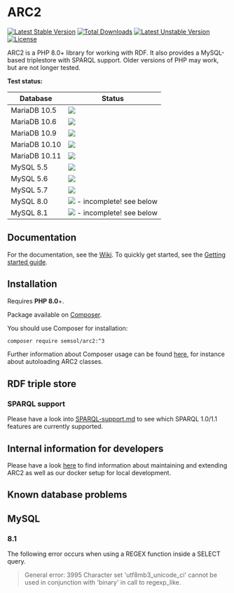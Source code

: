 # ARC2

[![Latest Stable Version](https://poser.pugx.org/semsol/arc2/v/stable.svg)](https://packagist.org/packages/semsol/arc2)
[![Total Downloads](https://poser.pugx.org/semsol/arc2/downloads.svg)](https://packagist.org/packages/semsol/arc2)
[![Latest Unstable Version](https://poser.pugx.org/semsol/arc2/v/unstable.svg)](https://packagist.org/packages/semsol/arc2)
[![License](https://poser.pugx.org/semsol/arc2/license.svg)](https://packagist.org/packages/semsol/arc2)

ARC2 is a PHP 8.0+ library for working with RDF.
It also provides a MySQL-based triplestore with SPARQL support.
Older versions of PHP may work, but are not longer tested.

**Test status:**

| Database      | Status                                                                                              |
|---------------|-----------------------------------------------------------------------------------------------------|
| MariaDB 10.5  | ![](https://github.com/semsol/arc2/workflows/MariaDB%2010.5%20Tests/badge.svg)                      |
| MariaDB 10.6  | ![](https://github.com/semsol/arc2/workflows/MariaDB%2010.6%20Tests/badge.svg)                      |
| MariaDB 10.9  | ![](https://github.com/semsol/arc2/workflows/MariaDB%2010.9%20Tests/badge.svg)                      |
| MariaDB 10.10 | ![](https://github.com/semsol/arc2/workflows/MariaDB%2010.10%20Tests/badge.svg)                     |
| MariaDB 10.11 | ![](https://github.com/semsol/arc2/workflows/MariaDB%2010.11%20Tests/badge.svg)                     |
| MySQL 5.5     | ![](https://github.com/semsol/arc2/workflows/MySQL%205.5%20Tests/badge.svg)                         |
| MySQL 5.6     | ![](https://github.com/semsol/arc2/workflows/MySQL%205.6%20Tests/badge.svg)                         |
| MySQL 5.7     | ![](https://github.com/semsol/arc2/workflows/MySQL%205.7%20Tests/badge.svg)                         |
| MySQL 8.0     | ![](https://github.com/semsol/arc2/workflows/MySQL%208.0%20Tests/badge.svg) - incomplete! see below |
| MySQL 8.1     | ![](https://github.com/semsol/arc2/workflows/MySQL%208.1%20Tests/badge.svg) - incomplete! see below |

## Documentation

For the documentation, see the [Wiki](https://github.com/semsol/arc2/wiki#core-documentation). To quickly get started, see the [Getting started guide](https://github.com/semsol/arc2/wiki/Getting-started-with-ARC2).

## Installation

Requires **PHP 8.0**+.

Package available on [Composer](https://packagist.org/packages/semsol/arc2).

You should use Composer for installation:

```bash
composer require semsol/arc2:^3
```

Further information about Composer usage can be found [here](https://getcomposer.org/doc/01-basic-usage.md#autoloading), for instance about autoloading ARC2 classes.

## RDF triple store

### SPARQL support

Please have a look into [SPARQL-support.md](doc/SPARQL-support.md) to see which SPARQL 1.0/1.1 features are currently supported.

## Internal information for developers

Please have a look [here](doc/developer.md) to find information about maintaining and extending ARC2 as well as our docker setup for local development.

## Known database problems

## MySQL

### 8.1

The following error occurs when using a REGEX function inside a SELECT query.

>  General error: 3995 Character set 'utf8mb3_unicode_ci' cannot be used in conjunction with 'binary' in call to regexp_like.
